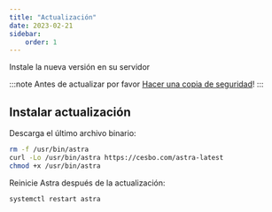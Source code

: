 ```yaml
---
title: "Actualización"
date: 2023-02-21
sidebar:
    order: 1
---
```


Instale la nueva versión en su servidor

:::note
Antes de actualizar por favor [Hacer una copia de seguridad](/es/astra/admin-guide/backup)!
:::

## Instalar actualización[](/es/astra/admin-guide/update#install-update)

Descarga el último archivo binario:

```sh
rm -f /usr/bin/astra
curl -Lo /usr/bin/astra https://cesbo.com/astra-latest
chmod +x /usr/bin/astra
```

Reinicie Astra después de la actualización:

```
systemctl restart astra
```
